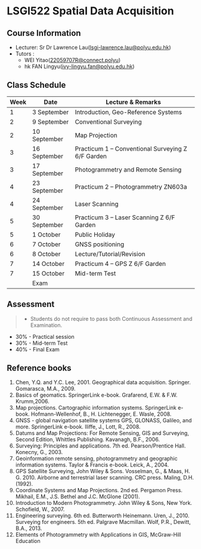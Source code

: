 # LSGI522 Spatial Data Acquisition

## Course Information
- Lecturer: Sr Dr Lawrence Lau(lsgi-lawrence.lau@polyu.edu.hk)
- Tutors : 
  - WEI Yitao(22059707R@connect.polyu)
  - hk FAN Lingyu(ivy-lingyu.fan@polyu.edu.hk)

## Class Schedule 

| Week | Date | Lecture & Remarks |
| -- | -- | -- |
| 1 | 3 September  | Introduction, Geo-Reference Systems  |
| 2 | 9 September  | Conventional Surveying  |
| 2 | 10 September | Map Projection  |
| 3 | 16 September | Practicum 1 – Conventional Surveying  Z 6/F Garden |
| 3 | 17 September | Photogrammetry and Remote Sensing  |
| 4 | 23 September | Practicum 2 – Photogrammetry  ZN603a |
| 4 | 24 September | Laser Scanning  |
| 5 | 30 September | Practicum 3 – Laser Scanning  Z 6/F Garden  |
| 5 | 1 October    | Public Holiday  |
| 6 | 7 October    | GNSS positioning  |
| 6 | 8 October    | Lecture/Tutorial/Revision  |
| 7 | 14 October   | Practicum 4 – GPS  Z 6/F Garden |
| 7 | 15 October   | Mid-term Test  |
|   | Exam         |                |

## Assessment 
> - Students do not require to pass both Continuous Assessment and Examination. 

- 30% - Practical session 
- 30% - Mid-term Test 
- 40% - Final Exam  

## Reference books

1. Chen, Y.Q. and Y.C. Lee, 2001. Geographical data acquisition. Springer. Gomarasca, M.A., 2009. 
2. Basics of geomatics. SpringerLink e-book. Grafarend, E.W. & F.W. Krumm,2006. 
3. Map projections. Cartographic information systems. SpringerLink e-book. Hofmann-Wellenhof, B., H. Lichtenegger, E. Wasle, 2008. 
4. GNSS - global navigation satellite systems GPS, GLONASS, Galileo, and more. SpringerLink e-book. IIiffe, J., Lott, R., 2008. 
5. Datums and Map Projections: For Remote Sensing, GIS and Surveying, Second Edition, Whittles Publishing. Kavanagh, B.F., 2006. 
6. Surveying: Principles and applications. 7th ed. Pearson/Prentice Hall. Konecny, G., 2003. 
7. Geoinformation remote sensing, photogrammetry and geographic information systems. Taylor & Francis e-book. Leick, A., 2004. 
8. GPS Satellite Surveying, John Wiley & Sons. Vosselman, G., & Maas, H. G. 2010. Airborne and terrestrial laser scanning. CRC press. Maling, D.H. (1992). 
9. Coordinate Systems and Map Projections. 2nd ed. Pergamon Press. Mikhail, E.M., J.S. Bethel and J.C. McGlone (2001). 
10. Introduction to Modern Photogrammetry. John Wiley & Sons, New York. Schofield, W., 2007. 
11. Engineering surveying. 6th ed. Butterworth Heinemann. Uren, J., 2010. Surveying for engineers. 5th ed. Palgrave Macmillan. Wolf, P.R., Dewitt, B.A., 2013. 
12. Elements of Photogrammetry with Applications in GIS, McGraw-Hill Education 